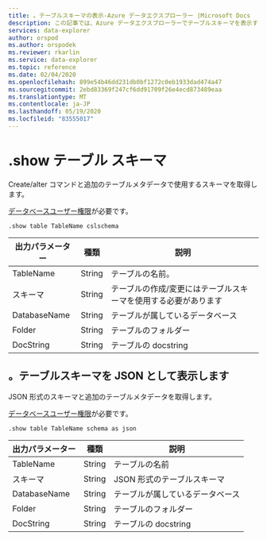 ```yaml
---
title: 。テーブルスキーマの表示-Azure データエクスプローラー |Microsoft Docs
description: この記事では、Azure データエクスプローラーでテーブルスキーマを表示する方法について説明します。
services: data-explorer
author: orspod
ms.author: orspodek
ms.reviewer: rkarlin
ms.service: data-explorer
ms.topic: reference
ms.date: 02/04/2020
ms.openlocfilehash: 899e54b46dd231db0bf1272c0eb1933dad474a47
ms.sourcegitcommit: 2ebd83369f247cf6dd91709f26e4ecd873489eaa
ms.translationtype: MT
ms.contentlocale: ja-JP
ms.lasthandoff: 05/19/2020
ms.locfileid: "83555017"
---
```

# <a name="show-table-schema"></a>.show テーブル スキーマ

Create/alter コマンドと追加のテーブルメタデータで使用するスキーマを取得します。

[データベースユーザー権限](../management/access-control/role-based-authorization.md)が必要です。

```kusto
.show table TableName cslschema 
```

| 出力パラメーター | 種類   | 説明                                               |
|------------------|--------|-----------------------------------------------------------|
| TableName        | String | テーブルの名前。                                    |
| スキーマ           | String | テーブルの作成/変更にはテーブルスキーマを使用する必要があります |
| DatabaseName     | String | テーブルが属しているデータベース                   |
| Folder           | String | テーブルのフォルダー                                            |
| DocString        | String | テーブルの docstring                                         |


## <a name="show-table-schema-as-json"></a>。テーブルスキーマを JSON として表示します

JSON 形式のスキーマと追加のテーブルメタデータを取得します。

[データベースユーザー権限](../management/access-control/role-based-authorization.md)が必要です。

```kusto
.show table TableName schema as json
```

| 出力パラメーター | 種類   | 説明                             |
|------------------|--------|-----------------------------------------|
| TableName        | String | テーブルの名前                   |
| スキーマ           | String | JSON 形式のテーブルスキーマ         |
| DatabaseName     | String | テーブルが属しているデータベース |
| Folder           | String | テーブルのフォルダー                          |
| DocString        | String | テーブルの docstring                       |
